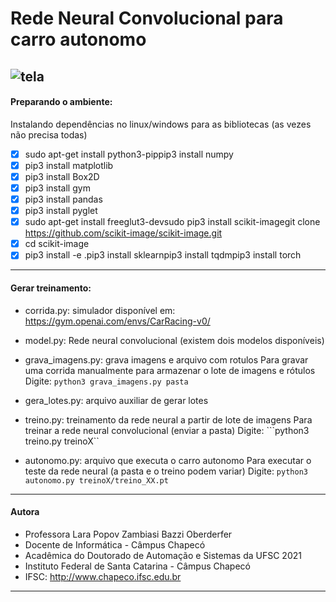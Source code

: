 # Rede Neural Convolucional para carro autonomo
![tela](https://github.com/laraoberderfer/cnn-carro-autonomo/edit/Vers%C3%A3o1/carrinho.png)
-------------------------------------------------------------------------------------------------
#### Preparando o ambiente:
Instalando dependências no linux/windows para as bibliotecas (as vezes não precisa todas)

- [x] sudo apt-get install python3-pippip3 install numpy
- [x] pip3 install matplotlib
- [x] pip3 install Box2D 
- [x] pip3 install gym
- [x] pip3 install pandas 
- [x] pip3 install pyglet
- [x] sudo apt-get install freeglut3-devsudo pip3 install scikit-imagegit clone https://github.com/scikit-image/scikit-image.git
- [x] cd scikit-image
- [x] pip3 install -e .pip3 install sklearnpip3 install tqdmpip3 install torch
-------------------------------------------------------------------------------------------------
#### Gerar treinamento:

- corrida.py: simulador disponível em: https://gym.openai.com/envs/CarRacing-v0/

- model.py: Rede neural convolucional (existem dois modelos disponíveis)

- grava_imagens.py: grava imagens e arquivo com rotulos
    Para gravar uma corrida manualmente para armazenar o lote de imagens e rótulos 
    Digite: ```python3 grava_imagens.py pasta```

- gera_lotes.py: arquivo auxiliar de gerar lotes

- treino.py: treinamento da rede neural a partir de lote de imagens
    Para treinar a rede neural convolucional (enviar a pasta)
    Digite: ```python3 treino.py treinoX``
  
- autonomo.py: arquivo que executa o carro autonomo
    Para executar o teste da rede neural (a pasta e o treino podem variar)
    Digite: ```python3 autonomo.py treinoX/treino_XX.pt```

-------------------------------------------------------------------------------------------------
#### Autora
- Professora Lara Popov Zambiasi Bazzi Oberderfer
- Docente de Informática - Câmpus Chapecó
- Acadêmica do Doutorado de Automação e Sistemas da UFSC 2021  
- Instituto Federal de Santa Catarina - Câmpus Chapecó
- IFSC: http://www.chapeco.ifsc.edu.br
-------------------------------------------------------------------------------------------------
